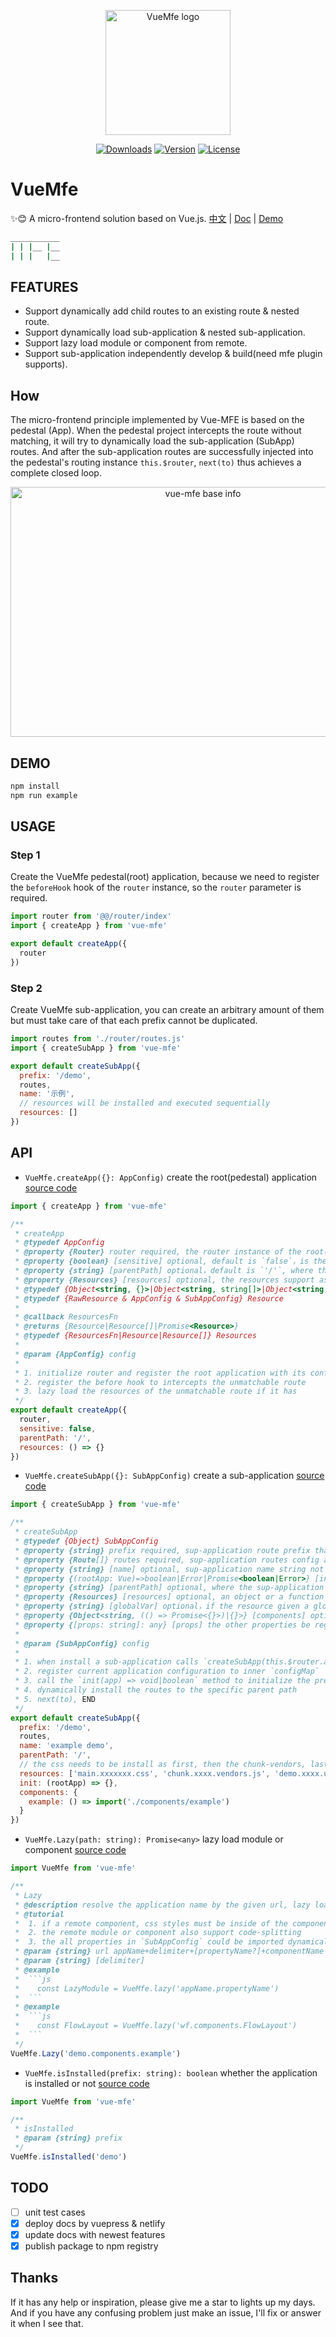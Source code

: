 <p align="center"><a href="https://vuchan.github.io/vue-mfe" target="_blank" rel="noopener noreferrer"><img width="200" src="./docs/.vuepress/public/images/mfe-logo.png" alt="VueMfe logo"></a></p>

<p align="center">
  <a href="https://npmcharts.com/compare/vue-mfe?minimal=true"><img src="https://img.shields.io/npm/dm/vue-mfe.svg" alt="Downloads"></a>
  <a href="https://www.npmjs.com/package/vue-mfe"><img src="https://img.shields.io/npm/v/vue-mfe.svg" alt="Version"></a>
  <a href="https://github.com/996icu/996.ICU/blob/master/LICENSE"><img src="https://img.shields.io/badge/license-Anti%20996-blue.svg" alt="License"></a>
  <br>
</p>

# VueMfe

✨😊 A micro-frontend solution based on Vue.js. [中文](./README-zh_CN.md) | [Doc](https://vue-mfe.netlify.com/) | [Demo](https://vuchan.github.io/vue-mfe)

```bash
___________
| | |__ |__
| | |   |__
```

## FEATURES

- Support dynamically add child routes to an existing route & nested route.
- Support dynamically load sub-application & nested sub-application.
- Support lazy load module or component from remote.
- Support sub-application independently develop & build(need mfe plugin supports).

## How

The micro-frontend principle implemented by Vue-MFE is based on the pedestal (App). When the pedestal project intercepts the route without matching, it will try to dynamically load the sub-application (SubApp) routes. And after the sub-application routes are successfully injected into the pedestal's routing instance `this.$router`, `next(to)` thus achieves a complete closed loop.

<p align="center">
  <img alt="vue-mfe base info" src="docs/.vuepress/public/images/vue-mfe-base.jpeg" width="600" height="400">
</p>

## DEMO

```bash
npm install
npm run example
```

## USAGE

### Step 1

Create the VueMfe pedestal(root) application, because we need to register the `beforeHook` hook of the `router` instance, so the `router` parameter is required.

```js
import router from '@@/router/index'
import { createApp } from 'vue-mfe'

export default createApp({
  router
})
```

### Step 2

Create VueMfe sub-application, you can create an arbitrary amount of them but must take care of that each prefix cannot be duplicated.

```js
import routes from './router/routes.js'
import { createSubApp } from 'vue-mfe'

export default createSubApp({
  prefix: '/demo',
  routes,
  name: '示例',
  // resources will be installed and executed sequentially
  resources: []
})
```

## API

- `VueMfe.createApp({}: AppConfig)` create the root(pedestal) application [source code](./src/index.js#L42)

```js
import { createApp } from 'vue-mfe'

/**
 * createApp
 * @typedef AppConfig
 * @property {Router} router required, the router instance of the root(pedestal) app
 * @property {boolean} [sensitive] optional, default is `false`，is the path sensitive or not for word case? '/AuTh/uSEr' => '/auth/user'
 * @property {string} [parentPath] optional，default is `'/'`, where the dynamically routes be injected?
 * @property {Resources} [resources] optional, the resources support async/async function or object. them will be installed and executed sequentially and SubAppConfig.resources > AppConfig.resources
 * @typedef {Object<string, {}>|Object<string, string[]>|Object<string, {}[]>} RawResource
 * @typedef {RawResource & AppConfig & SubAppConfig} Resource
 *
 * @callback ResourcesFn
 * @returns {Resource|Resource[]|Promise<Resource>}
 * @typedef {ResourcesFn|Resource|Resource[]} Resources
 *
 * @param {AppConfig} config
 *
 * 1. initialize router and register the root application with its config
 * 2. register the before hook to intercepts the unmatchable route
 * 3. lazy load the resources of the unmatchable route if it has
 */
export default createApp({
  router,
  sensitive: false,
  parentPath: '/',
  resources: () => {}
})
```

- `VueMfe.createSubApp({}: SubAppConfig)` create a sub-application [source code](./src/index.js#L85)

```js
import { createSubApp } from 'vue-mfe'

/**
 * createSubApp
 * @typedef {Object} SubAppConfig
 * @property {string} prefix required, sup-application route prefix that needs to be intercepted
 * @property {Route[]} routes required, sup-application routes config array that needs to be dynamically injected
 * @property {string} [name] optional, sup-application name string not prefix
 * @property {(rootApp: Vue)=>boolean|Error|Promise<boolean|Error>} [init] sup-application initialize method, it receive the root app instance as the first parameter
 * @property {string} [parentPath] optional, where the sup-application routes be dynamically injected to?
 * @property {Resources} [resources] optional, an object or a function it given the resources of current application
 * @property {string} [globalVar] optional，if the resource given a global variable key
 * @property {Object<string, (() => Promise<{}>)|{}>} [components] optional, the components that need to be exposed
 * @property {[props: string]: any} [props] the other properties be register or shared as what you want
 *
 * @param {SubAppConfig} config
 *
 * 1. when install a sub-application calls `createSubApp(this.$router.app)`
 * 2. register current application configuration to inner `configMap`
 * 3. call the `init(app) => void|boolean` method to initialize the pre-dependencies
 * 4. dynamically install the routes to the specific parent path
 * 5. next(to), END
 */
export default createSubApp({
  prefix: '/demo',
  routes,
  name: 'example demo',
  parentPath: '/',
  // the css needs to be install as first, then the chunk-vendors, last the umd.js
  resources: ['main.xxxxxxx.css', 'chunk.xxxx.vendors.js', 'demo.xxxx.umd.js'],
  init: (rootApp) => {},
  components: {
    example: () => import('./components/example')
  }
})
```

- `VueMfe.Lazy(path: string): Promise<any>` lazy load module or component [source code](./src/core/lazy.js)

````js
import VueMfe from 'vue-mfe'

/**
 * Lazy
 * @description resolve the application name by the given url, lazy load module or component from remote
 * @tutorial
 *  1. if a remote component, css styles must be inside of the component
 *  2. the remote module or component also support code-splitting
 *  3. the all properties in `SubAppConfig` could be imported dynamically
 * @param {string} url appName+delimiter+[propertyName?]+componentName
 * @param {string} [delimiter]
 * @example
 *  ```js
 *    const LazyModule = VueMfe.lazy('appName.propertyName')
 *  ```
 * @example
 *  ```js
 *    const FlowLayout = VueMfe.lazy('wf.components.FlowLayout')
 *  ```
 */
VueMfe.Lazy('demo.components.example')
````

- `VueMfe.isInstalled(prefix: string): boolean` whether the application is installed or not [source code](./src/core/app/status.js)

```js
import VueMfe from 'vue-mfe'

/**
 * isInstalled
 * @param {string} prefix
 */
VueMfe.isInstalled('demo')
```

## TODO

- [ ] unit test cases
- [x] deploy docs by vuepress & netlify
- [x] update docs with newest features
- [x] publish package to npm registry

## Thanks

If it has any help or inspiration, please give me a star to lights up my days. And if you have any confusing problem just make an issue, I'll fix or answer it when I see that.
